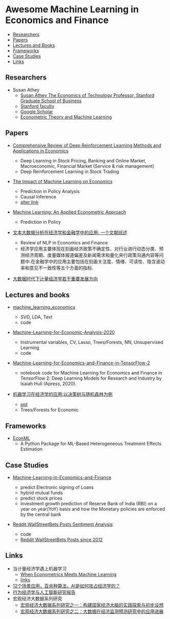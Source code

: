 # Awesome Machine Learning in Economics and Finance

- [Researchers](#researchers)
- [Papers](#papers)
- [Lectures and Books](#lectures-and-books)
- [Frameworks](#frameworks)
- [Case Studies](#case-studies)
- [Links](#links)

## Researchers
* Susan Athey
    * [Susan Athey The Economics of Technology Professor, Stanford Graduate School of Business](https://athey.people.stanford.edu/)
    * [Stanford faculty](https://www.gsb.stanford.edu/faculty-research/faculty/susan-athey)
    * [Google Scholar](https://scholar.google.com/citations?user=UdaJi94AAAAJ&hl=en)
    * [Econometric Theory and Machine Learning](https://athey.cardinalsites.acsitefactory.com/research#econometric)

## Papers
* [Comprehensive Review of Deep Reinforcement Learning Methods and Applications in Economics](https://arxiv.org/ftp/arxiv/papers/2004/2004.01509.pdf)
    * Deep Learning in Stock Pricing, Banking and Online Market, Macroeconomic, Financial Market (Service & risk management)
    * Deep Reinforcement Learning in Stock Trading

* [The Impact of Machine Learning on Economics](https://www.gsb.stanford.edu/sites/default/files/publication-pdf/atheyimpactmlecon.pdf)
    * Prediction in Policy Analysis
    * Causal Inference
    * [alter link](https://www.nber.org/system/files/chapters/c14009/c14009.pdf)

* [Machine Learning: An Applied Econometric Approach](https://pubs.aeaweb.org/doi/pdf/10.1257/jep.31.2.87)
    * Prediction in Policy 

* [文本大数据分析在经济学和金融学中的应用: 一个文献综述](https://www.ccer.pku.edu.cn/attachments/b843535787fa43d085eafaf5072c9b56.pdf)
    * Review of NLP in Economics and Finance
    * 经济学应用主要体现在刻画经济政策不确定性、对行业进行动态分类、预测经济周期、度量媒体报道偏差及新闻需求和量化央行政策沟通内容等问题中.在金融学中的应用主要包括在刻画关注度、情绪、可读性、隐含波动率和意见不一致性等五个方面的指标.

* [大数据时代下计量经济学若干重要发展方向](http://www.nsfc.gov.cn/csc/20345/20348/pdf/2019/0413.pdf)

## Lectures and books
* [machine_learning_economics](https://github.com/sekhansen/machine_learning_economics)
    * SVD, LDA, Text
    * code

* [Machine-Learning-for-Economic-Analysis-2020](https://github.com/matteocourthoud/Machine-Learning-for-Economic-Analysis-2020)
    * Instrumental variables, CV, Lasso, Trees/Forests, NN, Unsupervised Learning
    * code

* [Machine-Learning-for-Economics-and-Finance-in-TensorFlow-2](https://github.com/Apress/Machine-Learning-for-Economics-and-Finance-in-TensorFlow-2)
    * notebook code for Machine Learning for Economics and Finance in TensorFlow 2: Deep Learning Models for Research and Industry by Isaiah Hull (Apress, 2020).

* [机器学习在经济学的应用:以决策树与随机森林为例](https://www.bilibili.com/video/av670540179/)
    * [ppt](http://9251154.s21d-9.faiusrd.com/61/ABUIABA9GAAg7oih-gUotrOS1QU.pdf)
    * Trees/Forests for Economic

## Frameworks
* [EconML](https://github.com/microsoft/EconML)
    * A Python Package for ML-Based Heterogeneous Treatment Effects Estimation

## Case Studies
* [Machine-Learning-in-Economics-and-Finance](https://github.com/apurba-tukl/Machine-Learning-in-Economics-and-Finance)
    * predict Electronic signing of Loans
    * hybrid mutual funds
    * predict stock prices 
    * Investment growth prediction of Reserve Bank of India (RBI) on a year on year(YoY) basis and how the Monetary policies are enforced by the central bank

* [Reddit WallStreetBets Posts Sentiment Analysis](https://www.kaggle.com/thomaskonstantin/reddit-wallstreetbets-posts-sentiment-analysis)
    * code
    * [Reddit WallStreetBets Posts since 2012](https://www.kaggle.com/unanimad/reddit-rwallstreetbets)

## Links
* 当计量经济学遇上机器学习
    * [When Econometrics Meets Machine Learning](https://content.sciendo.com/downloadpdf/journals/dim/1/2/article-p75.xml)
    * [links](https://cloud.tencent.com/developer/news/191191)
* [12个场景应用，百余种算法，AI是如何攻占经济学的？](https://www.leiphone.com/news/202005/rFDeS2HfFBnXYN7K.html)
* [行为经济学与人工智能研究报告](https://static.aminer.cn/misc/article/economic.pdf)
* 宏观经济大数据系列研究
    * [宏观经济大数据系列研究之一：构建国家经济大脑的实践探索与初步设想](http://www.sic.gov.cn/News/609/10515.htm)
    * [宏观经济大数据系列研究之二：大数据在经济监测预测研究中的应用进展](http://www.sic.gov.cn/News/610/10516.htm)



